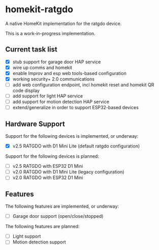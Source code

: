 # homekit-ratgdo

A native HomeKit implementation for the ratgdo device.

This is a work-in-progress implementation.

## Current task list

- [x] stub support for garage door HAP service
- [x] wire up comms and homekit
- [x] enable Improv and esp web tools-based configuration
- [x] working security+ 2.0 communications
- [ ] add web configuration endpoint, incl homekit reset and homekit QR code display
- [ ] add support for light HAP service
- [ ] add support for motion detection HAP service
- [ ] extend/generalize in order to support ESP32-based devices

## Hardware Support

Support for the following devices is implemented, or underway:

- [x] v2.5 RATGDO with D1 Mini Lite (default ratgdo configuration)

Support for the following devices is planned:

- [ ] v2.5 RATGDO with ESP32 D1 Mini
- [ ] v2.0 RATGDO with D1 Mini Lite (legacy configuration)
- [ ] v2.0 RATGDO with ESP32 D1 Mini

## Features

The following features are implemented, or underway:

- [ ] Garage door support (open/close/stopped)

The following features are planned:

- [ ] Light support
- [ ] Motion detection support
